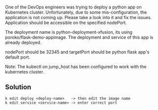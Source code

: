 One of the DevOps engineers was trying to deploy a python app on Kubernetes cluster. Unfortunately, due to some mis-configuration, the application is not coming up. Please take a look into it and fix the issues. Application should be accessible on the specified nodePort.



The deployment name is python-deployment-xfusion, its using poroko/flask-demo-appimage. The deployment and service of this app is already deployed.

nodePort should be 32345 and targetPort should be python flask app's default port.


Note: The kubectl on jump_host has been configured to work with the kubernetes cluster.

## Solution

```
k edit deploy <deploy-name>   -> then edit the image name
k edit service <service-name> -> enter correct port
```
